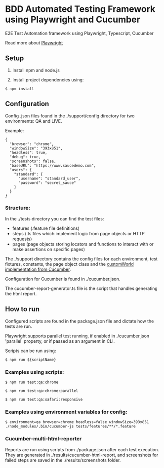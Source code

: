 # BDD Automated Testing Framework using Playwright and Cucumber

E2E Test Automation framework using Playwright, Typescript, Cucumber

Read more about [Playwright](https://playwright.dev/docs/intro)

## Setup

1. Install npm and node.js

2. Install project dependencies using:

```
$ npm install
```

## Configuration

Config .json files found in the ./support/config directory for two environments: QA and LIVE.

Example:

```
{
  "browser": "chrome",
  "windowSize": "393x851",
  "headless": true,
  "debug": true,
  "screenshots": false,
  "baseURL": "https://www.saucedemo.com",
  "users": {
    "standard": {
      "username": "standard_user",
      "password": "secret_sauce"
    }
  }
}
```

### Structure:

In the ./tests directory you can find the test files:

- features (.feature file definitions) <br>
- steps (.ts files which implement logic from page objects or HTTP requests) <br>
- pages (page objects storing locators and functions to interact with or make assertions on specific pages) <br>

The ./support directory contains the config files for each environment, test fixtures, constants, the page object class and
the [customWorld implementation from Cucumber](https://github.com/cucumber/cucumber-js/blob/main/docs/support_files/world.md).

Configuration for Cucumber is found in ./cucumber.json.

The cucumber-report-generator.ts file is the script that handles generating the html report.

## How to run

Configured scripts are found in the package.json file and dictate how the tests are run.

Playwright supports parallel test running, if enabled in ./cucumber.json 'parallel' property, or if passed as an argument in CLI.

Scripts can be run using:

```
$ npm run ${scriptName}
```

### Examples using scripts:

```
$ npm run test:qa:chrome

$ npm run test:qa:chrome:parallel

$ npm run test:qa:safari:responsive
```

### Examples using environment variables for config:

```
$ environment=qa browser=chrome headless=false windowSize=393x851 ./node_modules/.bin/cucumber-js tests/features/**/*.feature
```

### Cucumber-multi-html-reporter

Reports are run using scripts from ./package.json after each test execution. They are generated in ./results/cucumber-html-report, and screenshots for failed steps are saved in the ./results/screenshots folder.

